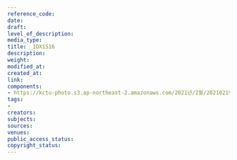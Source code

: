 ```yaml
---
reference_code: 
date: 
draft: 
level_of_description: 
media_type: 
title: _1DX1516
description: 
weight: 
modified_at: 
created_at: 
link: 
components:
- https://kctu-photo.s3.ap-northeast-2.amazonaws.com/2021년/2월/20210219_백기완+선생+발인.영결식.하관/송승현/_1DX1516.jpg
tags:
- 
creators: 
subjects: 
sources: 
venues: 
public_access_status: 
copyright_status: 
---
```

